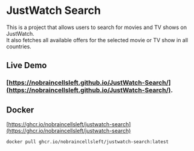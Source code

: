 # JustWatch Search

This is a project that allows users to search for movies and TV shows on JustWatch.\
It also fetches all available offers for the selected movie or TV show in all countries.

## Live Demo

### [https://nobraincellsleft.github.io/JustWatch-Search/](https://nobraincellsleft.github.io/JustWatch-Search/).


## Docker
[https://ghcr.io/nobraincellsleft/justwatch-search](https://ghcr.io/nobraincellsleft/justwatch-search)
```
docker pull ghcr.io/nobraincellsleft/justwatch-search:latest
```
